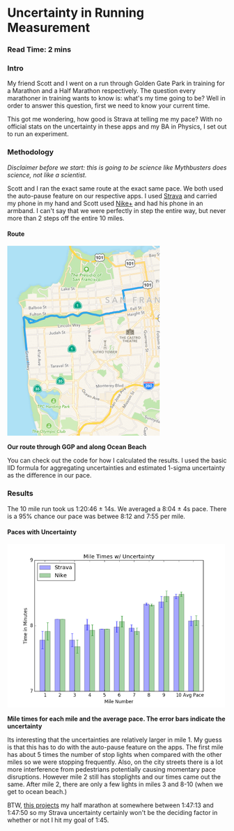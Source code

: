 # Uncertainty in Running Measurement

### Read Time: 2 mins

### Intro
My friend Scott and I went on a run through Golden Gate Park in training for a Marathon and a Half Marathon respectively.  The question every marathoner in training wants to know is: what's my time going to be?  Well in order to answer this question, first we need to know your current time.

This got me wondering, how good is Strava at telling me my pace?  With no official stats on the uncertainty in these apps and my BA in Physics, I set out to run an experiment.

### Methodology

*Disclaimer before we start: this is going to be science like Mythbusters does science, not like a scientist.*

Scott and I ran the exact same route at the exact same pace.  We both used the auto-pause feature on our respective apps.  I used [Strava](https://www.strava.com/) and carried my phone in my hand and Scott used [Nike+](http://www.nike.com/us/en_us/c/running/nikeplus/gps-app) and had his phone in an armband.  I can't say that we were perfectly in step the entire way, but never more than 2 steps off the entire 10 miles.

#### Route

<img src="Route.PNG" style="width: 350px;"/>​

**Our route through GGP and along Ocean Beach**

You can check out the code for how I calculated the results.  I used the basic IID formula for aggregating uncertainties and estimated 1-sigma uncertainty as the difference in our pace.

### Results
The 10 mile run took us 1:20:46 &plusmn; 14s.  We averaged a 8:04 &plusmn; 4s pace.  There is a 95% chance our pace was betwee 8:12 and 7:55 per mile.

#### Paces with Uncertainty
<img src="pace.png" style="width: 500px;"/>​

**Mile times for each mile and the average pace.  The error bars indicate the uncertainty**

Its interesting that the uncertainties are relatively larger in mile 1.  My guess is that this has to do with the auto-pause feature on the apps.  The first mile has about 5 times the number of stop lights when compared with the other miles so we were stopping frequently.  Also, on the city streets there is a lot more interference from pedestrians potentially causing momentary pace disruptions.  However mile 2 still has stoplights and our times came out the same.  After mile 2, there are only a few lights in miles 3 and 8-10 (when we get to ocean beach.)


BTW, [this projects](http://www.runnersworld.co.uk/general/rws-race-time-predictor/1681.html) my half marathon at somewhere between 1:47:13 and 1:47:50 so my Strava uncertainty certainly won't be the deciding factor in whether or not I hit my goal of 1:45.
